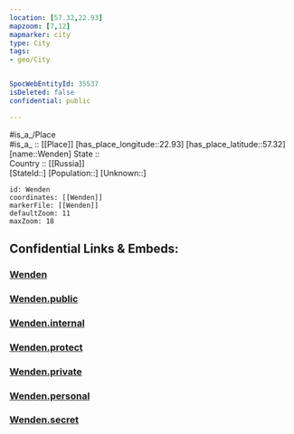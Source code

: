 ```yaml
---
location: [57.32,22.93] 
mapzoom: [7,12] 
mapmarker: city 
type: City
tags:
- geo/City


SpocWebEntityId: 35537
isDeleted: false
confidential: public

---
```

#is_a_/Place  
#is_a_ :: [[Place]] 
[has_place_longitude::22.93] 
[has_place_latitude::57.32] 
[name::Wenden] 
State ::  
Country :: [[Russia]]  
[StateId::] 
[Population::] 
[Unknown::] 


```leaflet
id: Wenden
coordinates: [[Wenden]] 
markerFile: [[Wenden]] 
defaultZoom: 11 
maxZoom: 18
```


## Confidential Links & Embeds: 

### [Wenden](/_Standards/Earth/Continent/Europe/Europe~North/Latvia/Regions~Latvia/Kurzeme/counties~Kurzeme/Talsi/City/Wenden.md) 

### [Wenden.public](/_public/Earth/Continent/Europe/Europe~North/Latvia/Regions~Latvia/Kurzeme/counties~Kurzeme/Talsi/City/Wenden.public.md) 

### [Wenden.internal](/_internal/Earth/Continent/Europe/Europe~North/Latvia/Regions~Latvia/Kurzeme/counties~Kurzeme/Talsi/City/Wenden.internal.md) 

### [Wenden.protect](/_protect/Earth/Continent/Europe/Europe~North/Latvia/Regions~Latvia/Kurzeme/counties~Kurzeme/Talsi/City/Wenden.protect.md) 

### [Wenden.private](/_private/Earth/Continent/Europe/Europe~North/Latvia/Regions~Latvia/Kurzeme/counties~Kurzeme/Talsi/City/Wenden.private.md) 

### [Wenden.personal](/_personal/Earth/Continent/Europe/Europe~North/Latvia/Regions~Latvia/Kurzeme/counties~Kurzeme/Talsi/City/Wenden.personal.md) 

### [Wenden.secret](/_secret/Earth/Continent/Europe/Europe~North/Latvia/Regions~Latvia/Kurzeme/counties~Kurzeme/Talsi/City/Wenden.secret.md)

